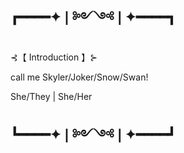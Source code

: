 ## ┏━━━━✦❘༻༺❘✦━━━━┓

⊰【 Introduction 】⊱

call me Skyler/Joker/Snow/Swan!

She/They | She/Her



## ┗━━━━✦❘༻༺❘✦━━━━┛

<!--
**JokeOnYou-hihihi/JokeOnYou-hihihi** is a ✨ _special_ ✨ repository because its `README.md` (this file) appears on your GitHub profile.

Here are some ideas to get you started:

- 🔭 I’m currently working on ...
- 🌱 I’m currently learning ...
- 👯 I’m looking to collaborate on ...
- 🤔 I’m looking for help with ...
- 💬 Ask me about ...
- 📫 How to reach me: ...
- 😄 Pronouns: ...
- ⚡ Fun fact: ...
-->
